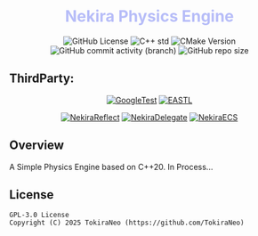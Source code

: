 ﻿<h1 align = "center", style = "color:#B7BDF8FF">
 Nekira Physics Engine
</h1>

<div align="center">

![GitHub License](https://img.shields.io/github/license/TokiraNeo/NekiraPhysicsEngine?style=flat-square&labelColor=363a4f&color=b7bdf8)
![C++ std](https://img.shields.io/badge/C%2B%2B-%3E%3D20-%23b7bdf8?style=flat-square&labelColor=%23363a4f&logo=cplusplus)
![CMake Version](https://img.shields.io/badge/CMake-%3E%3D3.20-b7bdf8?style=flat-square&labelColor=363a4f&logo=cmake)
![GitHub commit activity (branch)](https://img.shields.io/github/commit-activity/m/TokiraNeo/NekiraPhysicsEngine/main?style=flat-square&labelColor=363a4f&color=b7bdf8&logo=github)
![GitHub repo size](https://img.shields.io/github/repo-size/TokiraNeo/NekiraPhysicsEngine?style=flat-square&labelColor=363a4f&color=b7bdf8&logo=github)

</div>

## ThirdParty:

<div align="center">

<a href="https://github.com/google/googletest"><img alt="GoogleTest" src="https://img.shields.io/badge/Google_Test-363a4f?style=for-the-badge&logo=Google&labelColor=363a4f"></a>
<a href="https://github.com/electronicarts/EASTL"><img alt="EASTL" src="https://img.shields.io/badge/EA_STL-363a4f?style=for-the-badge&logo=EA&labelColor=363a4f"></a>

<a href="https://github.com/TokiraNeo/NekiraReflect"><img alt="NekiraReflect" src="https://img.shields.io/badge/Nekira_Reflect-363a4f?style=for-the-badge&logo=github&labelColor=363a4f"></a>
<a href ="https://github.com/TokiraNeo/NekiraDelegate"><img alt="NekiraDelegate" src="https://img.shields.io/badge/Nekira_Delegate-363a4f?style=for-the-badge&logo=github&labelColor=363a4f"></a>
<a href ="https://github.com/TokiraNeo/NekiraECS"><img alt="NekiraECS" src="https://img.shields.io/badge/Nekira_ECS-363a4f?style=for-the-badge&logo=github&labelColor=363a4f"></a>

</div>

## Overview

A Simple Physics Engine based on C++20. In Process...

## License

```
GPL-3.0 License
Copyright (C) 2025 TokiraNeo (https://github.com/TokiraNeo)
```
